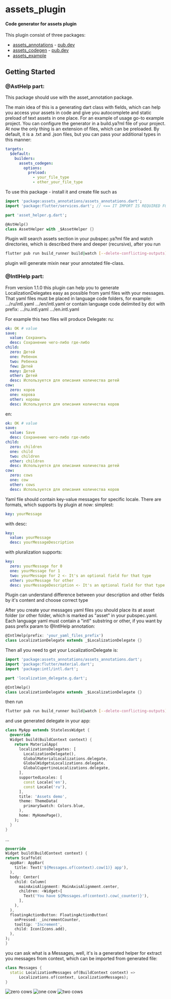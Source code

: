 # assets_plugin

#### Code generator for assets plugin

This plugin consist of three packages:
- [assets_annotations](https://github.com/alphamikle/assets_plugin/tree/master/assets_annotations) - [pub.dev](https://pub.dev/packages/assets_annotations)
- [assets_codegen](https://github.com/alphamikle/assets_plugin/tree/master/assets_codegen) - [pub.dev](https://pub.dev/packages/assets_codegen)
- [assets_example](https://github.com/alphamikle/assets_plugin/tree/master/assets_example)

## Getting Started

### @AstHelp part:
This package should use with the asset_annotation package.

The main idea of this is a generating dart class with fields, which can help you access your assets in code and give you autocomplete and static preload of text assets in one place.
For an example of usage go-to example project.
You can configure the generator in a build.ya?ml file of your project. At now the only thing is an extension of files, which can be preloaded. By default, it is a .txt and .json files, but you can pass your additional types in this
manner:
```yaml
targets:
  $default:
    builders:
      assets_codegen:
        options:
          preload:
            - your_file_type
            - other_your_file_type
```
To use this package - install it and create file such as
```dart
import 'package:assets_annotations/assets_annotations.dart';
import 'package:flutter/services.dart'; // <== IT IMPORT IS REQUIRED FOR WORKING AUTO-PRELOAD FOR DEFINED FILE EXTENSIONS (json, txt, etc...)

part 'asset_helper.g.dart';

@AstHelp()
class AssetHelper with _$AssetHelper {}
```
Plugin will search assets section in your pubspec.ya?ml file and watch directories, which is described there and deeper (recursive), after you run
```bash
flutter pub run build_runner build|watch [--delete-conflicting-outputs]
```
plugin will generate mixin near your annotated file-class.

### @IntlHelp part:

From version 1.1.0 this plugin can help you to generate LocalizationDelegates easy as possible from yaml files with your messages.
That yaml files must be placed in language code folders, for example:
.../ru/intl.yaml
.../en/intl.yaml
or contain language code delimited by dot with prefix:
.../ru.intl.yaml
.../en.intl.yaml

For example this two files will produce Delegate:
ru:
```yaml
ok: OK # value
save:
  value: Сохранить
  desc: Сохранение чего-либо где-либо
child:
  zero: Детей
  one: Ребенок
  two: Ребенка
  few: Детей
  many: Детей
  other: Детей
  desc: Используется для описания количества детей
cow:
  zero: коров
  one: корова
  other: коровы
  desc: Используется для описания количества коров
```
en:
```yaml
ok: OK # value
save:
  value: Save
  desc: Сохранение чего-либо где-либо
child:
  zero: children
  one: child
  two: children
  other: children
  desc: Используется для описания количества детей
cow:
  zero: cows
  one: cow
  other: cows
  desc: Используется для описания количества коров
```
Yaml file should contain key-value messages for specific locale. There are formats, which supports by plugin at now:
simplest:
```yaml
key: yourMessage
```
with desc:
```yaml
key:
  value: yourMessage
  desc: yourMessageDescription
```
with pluralization supports:
```yaml
key:
  zero: yourMessage for 0
  one: yourMessage for 1
  two: yourMessage for 2 <- It's an optional field for that type
  other: yourMessage for other
  desc: yourMessageDescription <- It's an optional field for that type
```
Plugin can understand difference between your description and other fields by it's content and choose correct type

After you create your messages yaml files you should place its at asset folder (or other folder, which is marked as "asset" in your pubspec.yaml. Each language yaml must contain a "intl" substring or other,
if you want by pass prefix param to @IntlHelp annotation:
```dart
@IntlHelp(prefix: 'your_yaml_files_prefix')
class LocalizationDelegate extends _$LocalizationDelegate {}
```

Then all you need to get your LocalizationDelegate is:
```dart
import 'package:assets_annotations/assets_annotations.dart';
import 'package:flutter/material.dart';
import 'package:intl/intl.dart';

part 'localization_delegate.g.dart';

@IntlHelp()
class LocalizationDelegate extends _$LocalizationDelegate {}
```

then run
```bash
flutter pub run build_runner build|watch [--delete-conflicting-outputs]
```

and use generated delegate in your app:
```dart
class MyApp extends StatelessWidget {
  @override
  Widget build(BuildContext context) {
    return MaterialApp(
      localizationsDelegates: [
        LocalizationDelegate(),
        GlobalMaterialLocalizations.delegate,
        GlobalWidgetsLocalizations.delegate,
        GlobalCupertinoLocalizations.delegate,
      ],
      supportedLocales: [
        const Locale('en'),
        const Locale('ru'),
      ],
      title: 'Assets demo',
      theme: ThemeData(
        primarySwatch: Colors.blue,
      ),
      home: MyHomePage(),
    );
  }
}
```
...
```dart
@override
Widget build(BuildContext context) {
return Scaffold(
  appBar: AppBar(
    title: Text('${Messages.of(context).cow(1)} app'),
  ),
  body: Center(
    child: Column(
      mainAxisAlignment: MainAxisAlignment.center,
      children: <Widget>[
        Text('You have ${Messages.of(context).cow(_counter)}'),
      ],
    ),
  ),
  floatingActionButton: FloatingActionButton(
    onPressed: _incrementCounter,
    tooltip: 'Increment',
    child: Icon(Icons.add),
  ),
);
}
```
you can ask what is a Messages, well, it's is a generated helper for extract you messages from context, which can be imported from generated file:
```dart
class Messages {
  static LocalizationMessages of(BuildContext context) =>
      Localizations.of(context, LocalizationMessages);
}
```
![zero cows](https://github.com/alphamikle/assets_plugin/blob/master/assets_example/assets/img/one%20cow.png)
![one cow](https://github.com/alphamikle/assets_plugin/blob/master/assets_example/assets/img/two%20cows.png)
![two cows](https://github.com/alphamikle/assets_plugin/blob/master/assets_example/assets/img/zero%20cows.png)